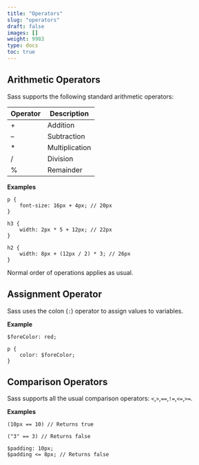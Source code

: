 ```yaml
---
title: "Operators"
slug: "operators"
draft: false
images: []
weight: 9983
type: docs
toc: true
---
```


## Arithmetic Operators
Sass supports the following standard arithmetic operators:

| Operator| Description|
| ------ | ------ |
| \+    | Addition|
|–   |  Subtraction|
|\*  |   Multiplication|
|/   |  Division|
|%    | Remainder|

**Examples**

    p {
        font-size: 16px + 4px; // 20px
    }

<!-- -->
    h3 {
        width: 2px * 5 + 12px; // 22px
    }

<!-- -->

    h2 {
        width: 8px + (12px / 2) * 3; // 26px
    }

Normal order of operations applies as usual.

## Assignment Operator
Sass uses the colon (`:`) operator to assign values to variables.

**Example**

    $foreColor: red;
    
    p {
        color: $foreColor;
    }

## Comparison Operators
Sass supports all the usual comparison operators: `<`,`>`,`==`,`!=`,`<=`,`>=`.

**Examples**

`(10px == 10) // Returns true`
<!-- -->
`("3" == 3) // Returns false`
<!-- -->

    $padding: 10px;
    $padding <= 8px; // Returns false

